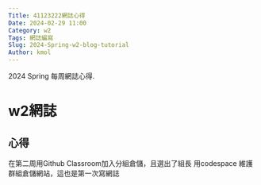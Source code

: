 ```yaml
---
Title: 41123222網誌心得
Date: 2024-02-29 11:00
Category: w2
Tags: 網誌編寫
Slug: 2024-Spring-w2-blog-tutorial
Author: kmol
---
```


2024 Spring 每周網誌心得.

<!-- PELICAN_END_SUMMARY -->

# w2網誌
## 心得
在第二周用Github Classroom加入分組倉儲，且選出了組長
用codespace 維護群組倉儲網站，這也是第一次寫網誌